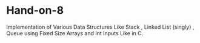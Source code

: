 # Hand-on-8


Implementation of Various Data Structures Like Stack , Linked List (singly) , Queue using Fixed Size Arrays and Int Inputs Like in C.

